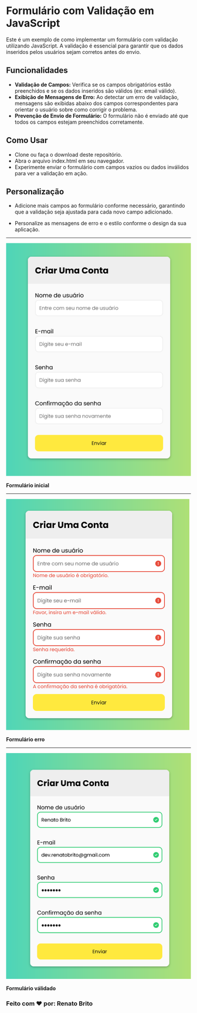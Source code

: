 # Formulário com Validação em JavaScript

Este é um exemplo de como implementar um formulário com validação utilizando JavaScript. A validação é essencial para garantir que os dados inseridos pelos usuários sejam corretos antes do envio.

## Funcionalidades

- **Validação de Campos:** Verifica se os campos obrigatórios estão preenchidos e se os dados inseridos são válidos (ex: email válido).
- **Exibição de Mensagens de Erro:** Ao detectar um erro de validação, mensagens são exibidas abaixo dos campos correspondentes para orientar o usuário sobre como corrigir o problema.
- **Prevenção de Envio de Formulário:** O formulário não é enviado até que todos os campos estejam preenchidos corretamente.

## Como Usar

- Clone ou faça o download deste repositório.
- Abra o arquivo index.html em seu navegador.
- Experimente enviar o formulário com campos vazios ou dados inválidos para ver a validação em ação.

## Personalização

- Adicione mais campos ao formulário conforme necessário, garantindo que a validação seja ajustada para cada novo campo adicionado.

- Personalize as mensagens de erro e o estilo conforme o design da sua aplicação.

------------
![Formulário Inicial](assets/img/initial_form.png)

**Formulário inicial**

------------
![Formulário Inicial](assets/img/error_form.png)

**Formulário erro**

------------
![Formulário Inicial](assets/img/validated_form.png)

**Formulário válidado**

### Feito com :heart: por: Renato Brito
